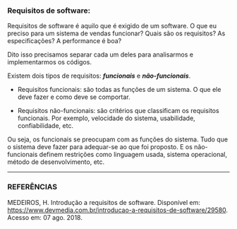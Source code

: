 ### Requisitos de software:

Requisitos de software é aquilo que é exigido de um software. O que eu preciso para um sistema de vendas funcionar? Quais são os requisitos? As especificações? A performance é boa?

Dito isso precisamos separar cada um deles para analisarmos e implementarmos os códigos.

Existem dois tipos de requisitos: ***funcionais*** e ***não-funcionais***.

* Requisitos funcionais: são todas as funções de um sistema. O que ele deve fazer e como deve se comportar.

* Requisitos não-funcionais: são critérios que classificam os requisitos funcionais. Por exemplo, velocidade do sistema, usabilidade, confiabilidade, etc.

Ou seja, os funcionais se preocupam com as funções do sistema. Tudo que o sistema deve fazer para adequar-se ao que foi proposto. E os não-funcionais definem restrições como linguagem usada, sistema operacional, método de desenvolvimento, etc.

___

### REFERÊNCIAS

MEDEIROS, H. Introdução a requisitos de software. Disponível em: <https://www.devmedia.com.br/introducao-a-requisitos-de-software/29580>. Acesso em: 07 ago. 2018.
